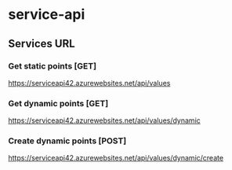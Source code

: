 # service-api

## Services URL

### Get static points [GET]
https://serviceapi42.azurewebsites.net/api/values


### Get dynamic points [GET]
https://serviceapi42.azurewebsites.net/api/values/dynamic

### Create dynamic points [POST]
https://serviceapi42.azurewebsites.net/api/values/dynamic/create